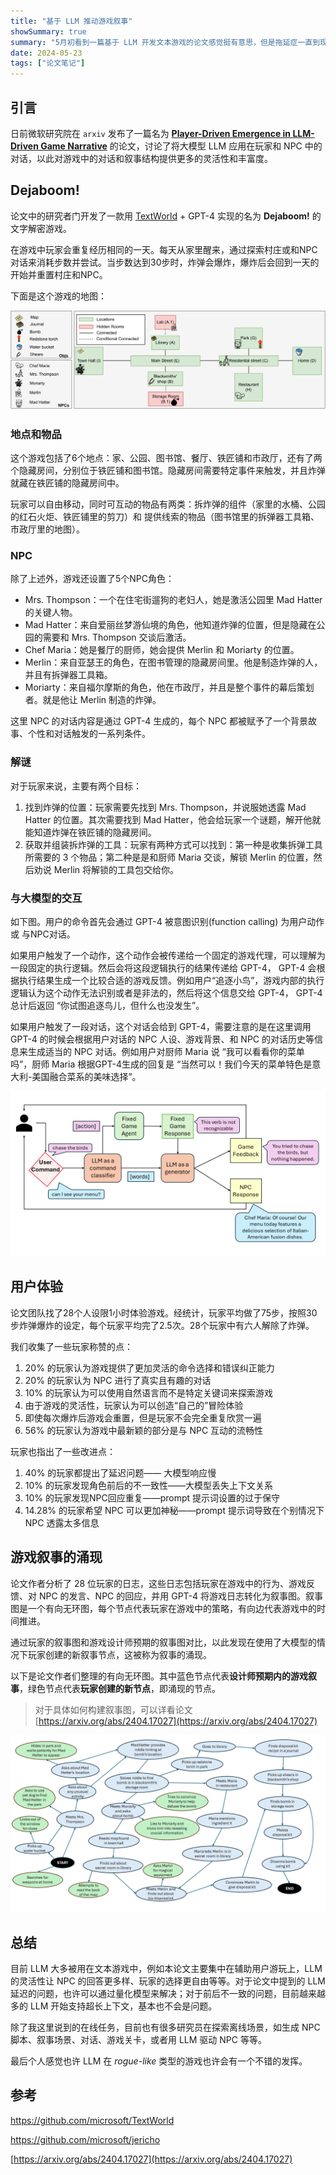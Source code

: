 ```yaml
---
title: "基于 LLM 推动游戏叙事"
showSummary: true
summary: "5月初看到一篇基于 LLM 开发文本游戏的论文感觉挺有意思，但是拖延症一直到现在才发"
date: 2024-05-23
tags: ["论文笔记"]
---
```


## 引言

日前微软研究院在 `arxiv` 发布了一篇名为 [**Player-Driven Emergence in LLM-Driven Game Narrative**](https://arxiv.org/abs/2404.17027) 的论文，讨论了将大模型 LLM 应用在玩家和 NPC 中的对话，以此对游戏中的对话和叙事结构提供更多的灵活性和丰富度。

## **Dejaboom!**

论文中的研究者门开发了一款用 [TextWorld](https://github.com/microsoft/TextWorld) + GPT-4 实现的名为 **Dejaboom!** 的文字解密游戏。

在游戏中玩家会重复经历相同的一天。每天从家里醒来，通过探索村庄或和NPC对话来消耗步数并尝试。当步数达到30步时，炸弹会爆炸，爆炸后会回到一天的开始并重置村庄和NPC。

下面是这个游戏的地图：

![map.png](map.png)

### 地点和物品

这个游戏包括了6个地点：家、公园、图书馆、餐厅、铁匠铺和市政厅，还有了两个隐藏房间，分别位于铁匠铺和图书馆。隐藏房间需要特定事件来触发，并且炸弹就藏在铁匠铺的隐藏房间中。

玩家可以自由移动，同时可互动的物品有两类：拆炸弹的组件（家里的水桶、公园的红石火炬、铁匠铺里的剪刀）和 提供线索的物品（图书馆里的拆弹器工具箱、市政厅里的地图）。

### NPC

除了上述外，游戏还设置了5个NPC角色：

- Mrs. Thompson：一个在住宅街遛狗的老妇人，她是激活公园里 Mad Hatter 的关键人物。
- Mad Hatter：来自爱丽丝梦游仙境的角色，他知道炸弹的位置，但是隐藏在公园的需要和 Mrs. Thompson 交谈后激活。
- Chef Maria：她是餐厅的厨师，她会提供 Merlin 和 Moriarty 的位置。
- Merlin：来自亚瑟王的角色，在图书管理的隐藏房间里。他是制造炸弹的人，并且有拆弹器工具箱。
- Moriarty：来自福尔摩斯的角色，他在市政厅，并且是整个事件的幕后策划者。就是他让 Merlin 制造的炸弹。

这里 NPC 的对话内容是通过 GPT-4 生成的，每个 NPC 都被赋予了一个背景故事、个性和对话触发的一系列条件。

### 解谜

对于玩家来说，主要有两个目标：

1. 找到炸弹的位置：玩家需要先找到 Mrs. Thompson，并说服她透露 Mad Hatter 的位置。其次需要找到 Mad Hatter，他会给玩家一个谜题，解开他就能知道炸弹在铁匠铺的隐藏房间。
2. 获取并组装拆炸弹的工具：玩家有两种方式可以找到：第一种是收集拆弹工具所需要的 3 个物品；第二种是是和厨师 Maria 交谈，解锁 Merlin 的位置，然后劝说 Merlin 将解锁的工具包交给你。

### 与大模型的交互

如下图。用户的命令首先会通过 GPT-4 被意图识别(function calling) 为用户动作 或 与NPC对话。

如果用户触发了一个动作，这个动作会被传递给一个固定的游戏代理，可以理解为一段固定的执行逻辑。然后会将这段逻辑执行的结果传递给 GPT-4， GPT-4 会根据执行结果生成一个比较合适的游戏反馈。例如用户“追逐小鸟”，游戏内部的执行逻辑认为这个动作无法识别或者是非法的，然后将这个信息交给 GPT-4， GPT-4 总计后返回 “你试图追逐鸟儿，但什么也没发生”。

如果用户触发了一段对话，这个对话会给到 GPT-4，需要注意的是在这里调用 GPT-4 的时候会根据用户对话的 NPC 人设、游戏背景、和 NPC 的对话历史等信息来生成适当的 NPC 对话。例如用户对厨师 Maria 说 “我可以看看你的菜单吗”，厨师 Maria 根据GPT-4生成的回复是 “当然可以！我们今天的菜单特色是意大利-美国融合菜系的美味选择”。

![flow.png](flow.png)

## 用户体验

论文团队找了28个人设限1小时体验游戏。经统计，玩家平均做了75步，按照30步炸弹爆炸的设定，每个玩家平均完了2.5次。28个玩家中有六人解除了炸弹。

我们收集了一些玩家称赞的点：

1. 20% 的玩家认为游戏提供了更加灵活的命令选择和错误纠正能力
2. 20% 的玩家认为 NPC 进行了真实且有趣的对话
3. 10% 的玩家认为可以使用自然语言而不是特定关键词来探索游戏
4. 由于游戏的灵活性，玩家认为可以创造“自己的”冒险体验
5. 即使每次爆炸后游戏会重置，但是玩家不会完全重复欣赏一遍
6. 56% 的玩家认为游戏中最新颖的部分是与 NPC 互动的流畅性

玩家也指出了一些改进点：

1. 40% 的玩家都提出了延迟问题—— 大模型响应慢
2. 10% 的玩家发现角色前后的不一致性——大模型丢失上下文关系
3. 10% 的玩家发现NPC回应重复——prompt 提示词设置的过于保守
4. 14.28% 的玩家希望 NPC 可以更加神秘——prompt 提示词导致在个别情况下 NPC 透露太多信息

## 游戏叙事的涌现

论文作者分析了 28 位玩家的日志，这些日志包括玩家在游戏中的行为、游戏反馈、对 NPC 的发言、NPC 的回应，并用 GPT-4 将游戏日志转化为叙事图。叙事图是一个有向无环图，每个节点代表玩家在游戏中的策略，有向边代表游戏中的时间推进。

通过玩家的叙事图和游戏设计师预期的叙事图对比，以此发现在使用了大模型的情况下玩家创建的新叙事节点，这被称为叙事的涌现。

以下是论文作者们整理的有向无环图。其中蓝色节点代表**设计师预期内的游戏叙事**，绿色节点代表**玩家创建的新节点**，即涌现的节点。

> 对于具体如何构建叙事图，可以详看论文 [https://arxiv.org/abs/2404.17027](https://arxiv.org/abs/2404.17027)
> 

![叙事图.png](%E5%8F%99%E4%BA%8B%E5%9B%BE.png)

## 总结

目前 LLM 大多被用在文本游戏中，例如本论文主要集中在辅助用户游玩上，LLM 的灵活性让 NPC 的回答更多样、玩家的选择更自由等等。对于论文中提到的 LLM 延迟的问题，也许可以通过量化模型来解决；对于前后不一致的问题，目前越来越多的 LLM 开始支持超长上下文，基本也不会是问题。

除了我这里说到的在线任务，目前也有很多研究员在探索离线场景，如生成 NPC 脚本、叙事场景、对话、游戏关卡，或者用 LLM 驱动 NPC 等等。

最后个人感觉也许 LLM 在 *rogue-like* 类型的游戏也许会有一个不错的发挥。

## 参考

https://github.com/microsoft/TextWorld

https://github.com/microsoft/jericho

[https://arxiv.org/abs/2404.17027](https://arxiv.org/abs/2404.17027)